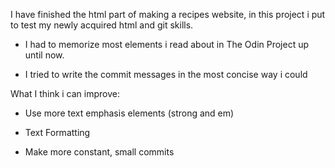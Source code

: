 I have finished the html part of making a recipes website, in this project 
i put to test my newly acquired html and git skills.

 - I had to memorize most elements i read about in The Odin Project up until now.

 - I tried to write the commit messages in the most concise way i could 

What I think i can improve:

 - Use more text emphasis elements (strong and em)

 - Text Formatting

 - Make more constant, small commits